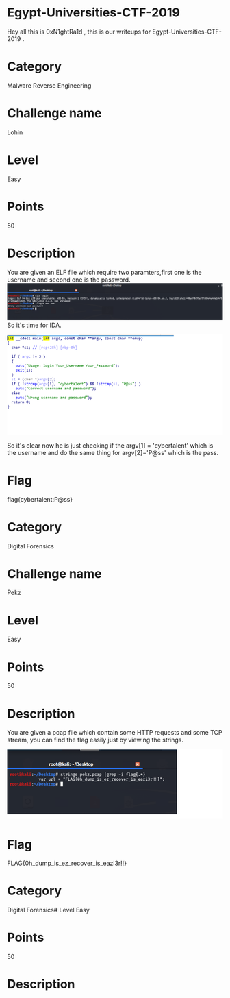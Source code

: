 # Egypt-Universities-CTF-2019
Hey all this is 0xN1ghtRa1d , this is our writeups for Egypt-Universities-CTF-2019 .
# Category
Malware Reverse Engineering
# Challenge name
Lohin
# Level
Easy
# Points
50
# Description
You are given an ELF file which require two paramters,first one is the username and second one is the password.
![Image](https://github.com/0xN1ghtRa1d/Egypt-Universities-CTF-2019/blob/master/first.png)
So it's time for IDA.

![Image](https://github.com/0xN1ghtRa1d/Egypt-Universities-CTF-2019/blob/master/idaview.png)

So it's clear now he is just checking if the  argv[1] = 'cybertalent' which is the username and do the same thing for argv[2]='P@ss' which is the pass.

# Flag
flag{cybertalent:P@ss}
# Category
Digital Forensics
# Challenge name
Pekz
# Level
Easy
# Points
50
# Description
You are given a pcap file which contain some HTTP requests and some TCP stream, you can find the flag easily just by viewing the strings.

![Image](https://github.com/0xN1ghtRa1d/Egypt-Universities-CTF-2019/blob/master/pekz.png)

# Flag
FLAG{0h_dump_is_ez_recover_is_eazi3r!!}
# Category
Digital Forensics# Level
Easy
# Points
50
# Description
